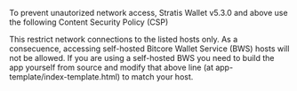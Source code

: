 To prevent unautorized network access, Stratis Wallet v5.3.0 and above use the following Content Security Policy (CSP)

  <meta http-equiv="c" content="default-src 'self' 'unsafe-eval' https://bws.bitpay.com
  https://bitpay.com https://auth.shapeshift.io https://shapeshift.io https://api.coinbase.com https://coinbase.com; 
  img-src 'self' data:; style-src 'self' 'unsafe-inline'; font-src 'self' data:">
  
This restrict network connections to the listed hosts only. As a consecuence, accessing self-hosted Bitcore Wallet Service 
(BWS) hosts will not be allowed. If you are using a self-hosted BWS you need to build the app yourself from source 
and modify that above line (at app-template/index-template.html) to match your host.
